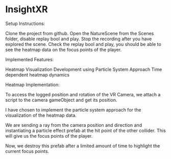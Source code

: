 # InsightXR
Setup Instructions:

Clone the project from github. Open the NatureScene from the Scenes folder, disable replay bool and play. Stop the recording after you have explored the scene. Check the replay bool and play, you should be able to see the heatmap data on the focus points of the player.

Implemented Features:

Heatmap Visualization Development using Particle System Approach
Time dependent heatmap dynamics

Heatmap Implementation: 

To access the logged position and rotation of the VR Camera, we attach a script to the camera gameObject and get its position. 

I have chosen to implement the particle system approach for the visualization of the heatmap data.

We are sending a ray from the camera position and direction and instantiating a particle effect prefab at the hit point of the other collider. This will give us the focus points of the player. 

Now, we destroy this prefab after a limited amount of time to highlight the current focus points.
